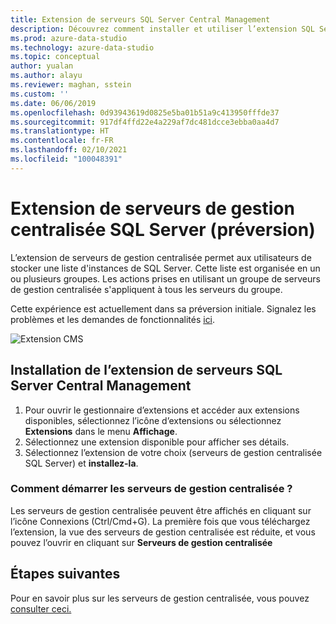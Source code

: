 ```yaml
---
title: Extension de serveurs SQL Server Central Management
description: Découvrez comment installer et utiliser l’extension SQL Server des serveurs de gestion centralisée. Extension pour le regroupement de serveurs et l’application d’actions au groupe.
ms.prod: azure-data-studio
ms.technology: azure-data-studio
ms.topic: conceptual
author: yualan
ms.author: alayu
ms.reviewer: maghan, sstein
ms.custom: ''
ms.date: 06/06/2019
ms.openlocfilehash: 0d93943619d0825e5ba01b51a9c413950fffde37
ms.sourcegitcommit: 917df4ffd22e4a229af7dc481dcce3ebba0aa4d7
ms.translationtype: HT
ms.contentlocale: fr-FR
ms.lasthandoff: 02/10/2021
ms.locfileid: "100048391"
---
```

# <a name="sql-server-central-management-servers-extension-preview"></a>Extension de serveurs de gestion centralisée SQL Server (préversion)

L’extension de serveurs de gestion centralisée permet aux utilisateurs de stocker une liste d'instances de SQL Server. Cette liste est organisée en un ou plusieurs groupes. Les actions prises en utilisant un groupe de serveurs de gestion centralisée s'appliquent à tous les serveurs du groupe.

Cette expérience est actuellement dans sa préversion initiale. Signalez les problèmes et les demandes de fonctionnalités [ici](https://github.com/microsoft/azuredatastudio/issues).

![Extension CMS](media/sql-server-cms-extension/cms-list.png)

## <a name="install-the-sql-server-central-management-servers-extension"></a>Installation de l’extension de serveurs SQL Server Central Management

1. Pour ouvrir le gestionnaire d’extensions et accéder aux extensions disponibles, sélectionnez l’icône d’extensions ou sélectionnez **Extensions** dans le menu **Affichage**.
2. Sélectionnez une extension disponible pour afficher ses détails.
3. Sélectionnez l’extension de votre choix (serveurs de gestion centralisée SQL Server) et **installez-la**.

### <a name="how-do-i-start-central-management-servers"></a>Comment démarrer les serveurs de gestion centralisée ?

 Les serveurs de gestion centralisée peuvent être affichés en cliquant sur l’icône Connexions (Ctrl/Cmd+G). La première fois que vous téléchargez l’extension, la vue des serveurs de gestion centralisée est réduite, et vous pouvez l’ouvrir en cliquant sur **Serveurs de gestion centralisée**

## <a name="next-steps"></a>Étapes suivantes

Pour en savoir plus sur les serveurs de gestion centralisée, vous pouvez [consulter ceci.](../../ssms/register-servers/create-a-central-management-server-and-server-group.md)